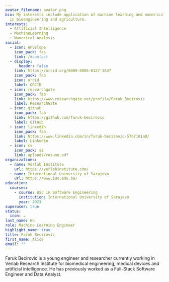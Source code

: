 ```yaml
---
avatar_filename: avatar.png
bio: My interests include application of machine learning and numerical analysis
  in bioengineering and agriculture.
interests:
  - Artificial Intelligence
  - MachineLearning
  - Numerical Analysis
social:
  - icon: envelope
    icon_pack: fas
    link: /#contact
  - display:
      header: false
    link: https://orcid.org/0009-0006-8127-1647
    icon_pack: fab
    icon: orcid
    label: ORCID
  - icon: researchgate
    icon_pack: fab
    link: https://www.researchgate.net/profile/Faruk_Becirovic
    label: ResearchGate
  - icon: github
    icon_pack: fab
    link: https://github.com/faruk-becirovic
    label: GitHub
  - icon: linkedin
    icon_pack: fab
    link: https://www.linkedin.com/in/faruk-becirovic-57b7101a0/
    label: Linkedin
  - icon: cv
    icon_pack: ai
    link: uploads/resume.pdf
organizations:
  - name: Verlab Institute
    url: https://verlabinstitute.com/
  - name: International University of Sarajevo
    url: https://www.ius.edu.ba/
education:
  courses:
    - course: BSc in Software Engineering
      institution: International University of Sarajevo
      year: 2023
superuser: true
status:
  icon: ☕️
last_name: Wu
role: Machine Learning Engineer
highlight_name: true
title: Faruk Becirovic
first_name: Alice
email: ""
---
```

Faruk Becirovic is a young engineer and researcher currently working in Verlab Research Institute for biomedical engineering, medical devices and artificial intelligence. He has previously worked as a Full-Stack Software Engineer and Data Analyst.